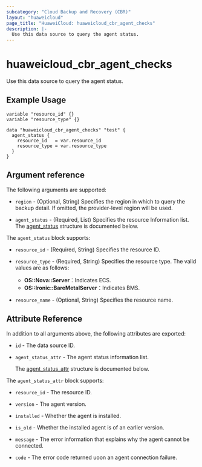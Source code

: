 ```yaml
---
subcategory: "Cloud Backup and Recovery (CBR)"
layout: "huaweicloud"
page_title: "HuaweiCloud: huaweicloud_cbr_agent_checks"
description: |-
  Use this data source to query the agent status.
---
```


# huaweicloud_cbr_agent_checks

Use this data source to query the agent status.

## Example Usage

```hcl
variable "resource_id" {}
variable "resource_type" {}

data "huaweicloud_cbr_agent_checks" "test" {
  agent_status {
    resource_id   = var.resource_id
    resource_type = var.resource_type
  }
}
```

## Argument reference

The following arguments are supported:

* `region` - (Optional, String) Specifies the region in which to query the backup detail.
  If omitted, the provider-level region will be used.

* `agent_status` - (Required, List) Specifies the resource Information list.
  The [agent_status](#cbr_agent_status) structure is documented below.

<a name="cbr_agent_status"></a>
The `agent_status` block supports:

* `resource_id` - (Required, String) Specifies the resource ID.

* `resource_type` - (Required, String) Specifies the resource type.
  The valid values are as follows:
  + **OS::Nova::Server**：Indicates ECS.
  + **OS::Ironic::BareMetalServer**：Indicates BMS.

* `resource_name` - (Optional, String) Specifies the resource name.

## Attribute Reference

In addition to all arguments above, the following attributes are exported:

* `id` - The data source ID.

* `agent_status_attr` - The agent status information list.

  The [agent_status_attr](#agent_status_attr_struct) structure is documented below.

<a name="agent_status_attr_struct"></a>
The `agent_status_attr` block supports:

* `resource_id` - The resource ID.

* `version` - The agent version.

* `installed` - Whether the agent is installed.

* `is_old` - Whether the installed agent is of an earlier version.

* `message` - The error information that explains why the agent cannot be connected.

* `code` - The error code returned uoon an agent connection failure.
